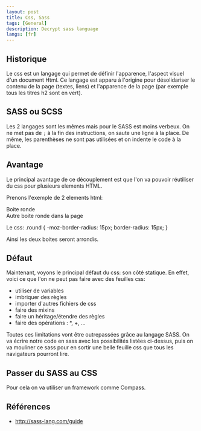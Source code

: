 ```yaml
---
layout: post
title: Css, Sass
tags: [General]
description: Decrypt sass language
langs: [fr]
---
```


## Historique

Le css est un langage qui permet de définir l'apparence, l'aspect visuel d'un document Html.
Ce langage est apparu à l'origine pour désolidariser le contenu de la page (textes, liens) et l'apparence de la page (par exemple tous les titres h2 sont en vert).

## SASS ou SCSS

Les 2 langages sont les mêmes mais pour le SASS est moins verbeux. On ne met pas de `;` à la fin des instructions, on saute une ligne à la place. De même, les parenthèses ne sont pas utilisées et on indente le code à la place.

## Avantage

Le principal avantage de ce découplement est que l'on va pouvoir réutiliser du css pour plusieurs elements HTML.

Prenons l'exemple de 2 elements html:
    <div class="round">Boite ronde</div>
    <div class="round">Autre boite ronde dans la page</div>

Le css:
    .round {
        -moz-border-radius: 15px;
        border-radius: 15px;
    }

Ainsi les deux boites seront arrondis.

## Défaut

Maintenant, voyons le principal défaut du css: son côté statique. En effet, voici ce que l'on ne peut pas faire avec des feuilles css:
- utiliser de variables
- imbriquer des règles
- importer d'autres fichiers de css
- faire des mixins
- faire un héritage/étendre des règles
- faire des opérations : *, +, ...

Toutes ces limitations vont être outrepassées grâce au langage SASS. On va écrire notre code en sass avec les possibilités listées ci-dessus, puis on va mouliner ce sass pour en sortir une belle feuille css que tous les navigateurs pourront lire.

## Passer du SASS au CSS

Pour cela on va utiliser un framework comme Compass.

## Références

- http://sass-lang.com/guide
